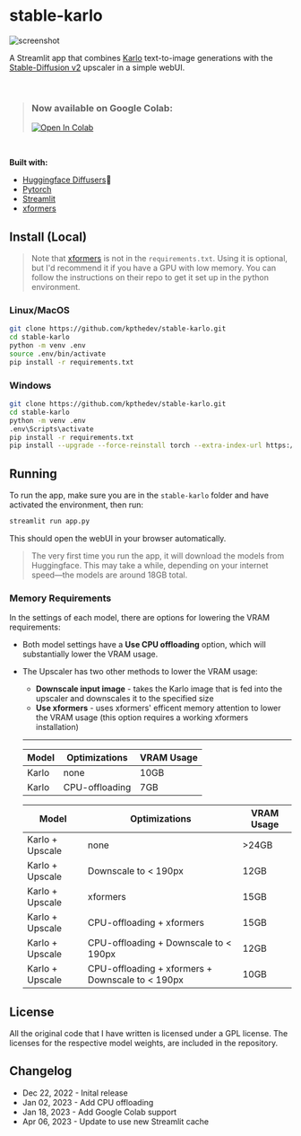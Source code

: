 # stable-karlo

![screenshot](https://user-images.githubusercontent.com/115115916/210285673-833ee286-c1a0-4d9d-a1e7-92991b9eb2f6.png)

A Streamlit app that combines [Karlo](https://github.com/kakaobrain/karlo) text-to-image generations with the [Stable-Diffusion v2](https://github.com/Stability-AI/stablediffusion) upscaler in a simple webUI.

<br/>

> ### Now available on Google Colab:
> [![Open In Colab](https://colab.research.google.com/assets/colab-badge.svg)](https://colab.research.google.com/github/kpthedev/stable-karlo-colab/blob/main/stable_karlo_colab.ipynb)

<br/>

**Built with:**
* [Huggingface Diffusers](https://github.com/huggingface/diffusers)🧨
* [Pytorch](https://github.com/pytorch/pytorch)
* [Streamlit](https://github.com/streamlit/streamlit)
* [xformers](https://github.com/facebookresearch/xformers)

## Install (Local)

> Note that [xformers](https://github.com/facebookresearch/xformers) is not in the `requirements.txt`. Using it is optional, but I'd recommend it if you have a GPU with low memory. You can follow the instructions on their repo to get it set up in the python environment.

### Linux/MacOS
```bash
git clone https://github.com/kpthedev/stable-karlo.git
cd stable-karlo
python -m venv .env
source .env/bin/activate
pip install -r requirements.txt
```

### Windows
```bash
git clone https://github.com/kpthedev/stable-karlo.git
cd stable-karlo
python -m venv .env
.env\Scripts\activate
pip install -r requirements.txt
pip install --upgrade --force-reinstall torch --extra-index-url https://download.pytorch.org/whl/cu117
```

## Running
To run the app, make sure you are in the `stable-karlo` folder and have activated the environment, then run:

```bash
streamlit run app.py
```
This should open the webUI in your browser automatically.

> The very first time you run the app, it will download the models from Huggingface. This may take a while, depending on your internet speed—the models are around 18GB total.

### Memory Requirements
In the settings of each model, there are options for lowering the VRAM requirements:

* Both model settings have a **Use CPU offloading** option, which will substantially lower the VRAM usage.
* The Upscaler has two other methods to lower the VRAM usage:
  * **Downscale input image** - takes the Karlo image that is fed into the upscaler and downscales it to the specified size
  * **Use xformers** - uses xformers' efficent memory attention to lower the VRAM usage (this option requires a working xformers installation)
  
  ---
    
  | Model | Optimizations | VRAM Usage |
  |--------|---------------|------------|
  | Karlo | none | 10GB |
  | Karlo | CPU-offloading | 7GB |
  
  | Model | Optimizations | VRAM Usage |
  |--------|---------------|------------|
  | Karlo + Upscale | none | >24GB |
  | Karlo + Upscale | Downscale to < 190px | 12GB |
  | Karlo + Upscale | xformers | 15GB |
  | Karlo + Upscale | CPU-offloading + xformers | 15GB |
  | Karlo + Upscale | CPU-offloading + Downscale to < 190px | 12GB |
  | Karlo + Upscale | CPU-offloading + xformers + Downscale to < 190px | 10GB |

## License
All the original code that I have written is licensed under a GPL license. The licenses for the respective model weights, are included in the repository.

## Changelog
* Dec 22, 2022 - Inital release
* Jan 02, 2023 - Add CPU offloading
* Jan 18, 2023 - Add Google Colab support
* Apr 06, 2023 - Update to use new Streamlit cache
